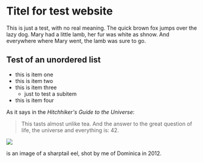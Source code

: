 # Titel for test website

This is just a test, with no real meaning. The quick brown fox jumps over the lazy dog. Mary had a little lamb, her fur was white as shnow. And everywhere where Mary went, the lamb was sure to go.

## Test of an unordered list
* this is item one
* this is item two
* this is item three
  * just to test a subitem
* this is item four

As it says in the *Hitchhiker's Guide to the Universe*:
> This tasts almost unlike tea.
> And the answer to the great question of life, the universe and everything is: 42. 

<img src="https://en.wikipedia.org/wiki/Myrichthys_breviceps#/media/File:Close-up_of_sharptail_eel.jpg"/>

is an image of a sharptail eel, shot by me of Dominica in 2012. 